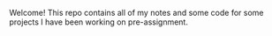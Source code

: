Welcome! This repo contains all of my notes and some code for some projects I have been working on pre-assignment.